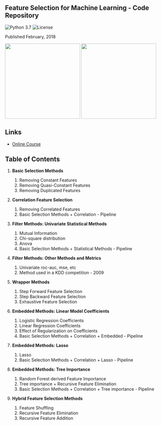 ﻿## Feature Selection for Machine Learning - Code Repository

![Python 3.7](https://img.shields.io/badge/Python-3.7-blue.svg)
![License](https://img.shields.io/badge/Code%20License-MIT-blue.svg)

Published February, 2018

[<img src="./feature_selection.png" width="248">](https://www.udemy.com/course/feature-selection-for-machine-learning/?referralCode=186501DF5D93F48C4F71)  [<img src="./trainindata.png" width="248">](https://www.trainindata.com)

## Links

- [Online Course](https://www.udemy.com/course/feature-selection-for-machine-learning/?referralCode=186501DF5D93F48C4F71)


## Table of Contents

1. **Basic Selection Methods**
	1. Removing Constant Features
	2. Removing Quasi-Constant Features
	3. Removing Duplicated Features

2. **Correlation Feature Selection**
	1. Removing Correlated Features 
	2. Basic Selection Methods + Correlation - Pipeline

3. **Filter Methods: Univariate Statistical Methods**
	1. Mutual Information
	2. Chi-square distribution
	3. Anova
	4. Basic Selection Methods + Statistical Methods - Pipeline

4. **Filter Methods: Other Methods and Metrics**
	1. Univariate roc-auc, mse, etc
	2. Method used in a KDD competition - 2009

5. **Wrapper Methods**
	1. Step Forward Feature Selection
	2. Step Backward Feature Selection
	3. Exhaustive Feature Selection

6. **Embedded Methods: Linear Model Coefficients**
	1. Logistic Regression Coefficients
	2. Linear Regression Coefficients
	3. Effect of Regularization on Coefficients
	4. Basic Selection Methods + Correlation + Embedded - Pipeline 

7. **Embedded Methods: Lasso**
	1. Lasso 
	2. Basic Selection Methods + Correlation + Lasso - Pipeline 

8. **Embedded Methods: Tree Importance**
	1. Random Forest derived Feature Importance
	2. Tree importance + Recursive Feature Elimination
	3. Basic Selection Methods + Correlation + Tree importance - Pipeline

9. **Hybrid Feature Selection Methods**
	1. Feature Shuffling
	2. Recursive Feature Elimination
	3. Recursive Feature Addition
